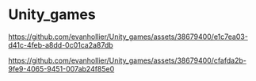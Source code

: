 # Unity_games

https://github.com/evanhollier/Unity_games/assets/38679400/e1c7ea03-d41c-4feb-a8dd-0c01ca2a87db


https://github.com/evanhollier/Unity_games/assets/38679400/cfafda2b-9fe9-4065-9451-007ab24f85e0


